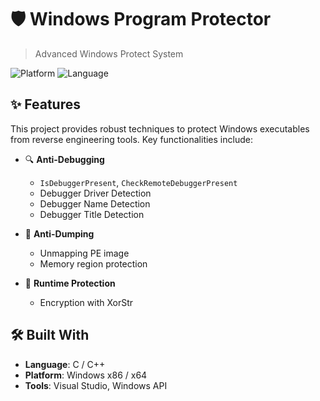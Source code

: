 # 🛡️ Windows Program Protector

> Advanced Windows Protect System

![Platform](https://img.shields.io/badge/platform-windows-blue)
![Language](https://img.shields.io/badge/language-C/C++-blue.svg)

## ✨ Features

This project provides robust techniques to protect Windows executables from reverse engineering tools. Key functionalities include:

- 🔍 **Anti-Debugging**
  - `IsDebuggerPresent`, `CheckRemoteDebuggerPresent`
  - Debugger Driver Detection
  - Debugger Name Detection
  - Debugger Title Detection
 
- 💾 **Anti-Dumping**
  - Unmapping PE image
  - Memory region protection
    
- 🧠 **Runtime Protection**
  - Encryption with XorStr

## 🛠️ Built With

- **Language**: C / C++
- **Platform**: Windows x86 / x64
- **Tools**: Visual Studio, Windows API
